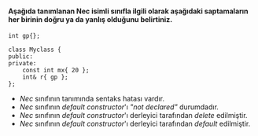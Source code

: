 #### Aşağıda tanımlanan Nec isimli sınıfla ilgili olarak aşağıdaki saptamaların her birinin doğru ya da yanlış olduğunu belirtiniz.


```
int gp{};

class Myclass {
public:
private:
	const int mx{ 20 };
	int& r{ gp };
};
```

+ _Nec_ sınıfının tanımında sentaks hatası vardır.   
+ _Nec_ sınıfının _default constructor_'ı _"not declared"_ durumdadır.
+ _Nec_ sınıfının _default constructor_'ı derleyici tarafından _delete_ edilmiştir.
+ _Nec_ sınıfının _default constructor_'ı derleyici tarafından _default_ edilmiştir.

